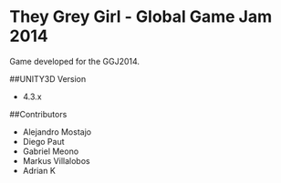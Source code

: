 They Grey Girl - Global Game Jam 2014
============
Game developed for the GGJ2014.

##UNITY3D Version
* 4.3.x

##Contributors
* Alejandro Mostajo
* Diego Paut
* Gabriel Meono
* Markus Villalobos
* Adrian K
